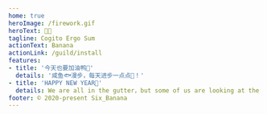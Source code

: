 ```yaml
---
home: true
heroImage: /firework.gif
heroText: 👩‍💻
tagline: Cogito Ergo Sum
actionText: Banana
actionLink: /guild/install
features:
- title: '今天也要加油鸭🦆'
  details: '咸鱼🐟漫步，每天进步一点点🤪！'
- title: 'HAPPY NEW YEAR🎇'
  details: We are all in the gutter，but some of us are looking at the stars.
footer: © 2020-present Six_Banana
---
```

